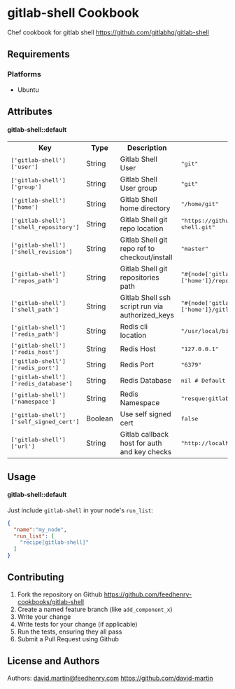 gitlab-shell Cookbook
=====================

Chef cookbook for gitlab shell https://github.com/gitlabhq/gitlab-shell

Requirements
------------

### Platforms

- Ubuntu

Attributes
----------

#### gitlab-shell::default

<table>
  <tr>
    <th>Key</th>
    <th>Type</th>
    <th>Description</th>
    <th>Default</th>
  </tr>
  <tr>
    <td><tt>['gitlab-shell']['user']</tt></td>
    <td>String</td>
    <td>Gitlab Shell User</td>
    <td><tt>"git"</tt></td>
  </tr>
  <tr>
    <td><tt>['gitlab-shell']['group']</tt></td>
    <td>String</td>
    <td>Gitlab Shell User group</td>
    <td><tt>"git"</tt></td>
  </tr>
  <tr>
    <td><tt>['gitlab-shell']['home']</tt></td>
    <td>String</td>
    <td>Gitlab Shell home directory</td>
    <td><tt>"/home/git"</tt></td>
  </tr>
  <tr>
    <td><tt>['gitlab-shell']['shell_repository']</tt></td>
    <td>String</td>
    <td>Gitlab Shell git repo location</td>
  <td><tt>"https://github.com/gitlabhq/gitlab-shell.git"</tt></td>
  </tr>
  <tr>
    <td><tt>['gitlab-shell']['shell_revision']</tt></td>
    <td>String</td>
    <td>Gitlab Shell git repo ref to checkout/install</td>
    <td><tt>"master"</tt></td>
  </tr>
  <tr>
    <td><tt>['gitlab-shell']['repos_path']</tt></td>
    <td>String</td>
    <td>Gitlab Shell git repositories path</td>
  <td><tt>"#{node['gitlab-shell']['home']}/repositories"</tt></td>
  </tr>
  <tr>
    <td><tt>['gitlab-shell']['shell_path']</tt></td>
    <td>String</td>
    <td>Gitlab Shell ssh script run via authorized_keys</td>
    <td><tt>"#{node['gitlab-shell']['home']}/gitlab-shell"</tt></td>
  </tr>
  <tr>
    <td><tt>['gitlab-shell']['redis_path']</tt></td>
    <td>String</td>
    <td>Redis cli location</td>
    <td><tt>"/usr/local/bin/redis-cli"</tt></td>
  </tr>
  <tr>
    <td><tt>['gitlab-shell']['redis_host']</tt></td>
    <td>String</td>
    <td>Redis Host</td>
    <td><tt>"127.0.0.1"</tt></td>
  </tr>
  <tr>
    <td><tt>['gitlab-shell']['redis_port']</tt></td>
    <td>String</td>
    <td>Redis Port</td>
    <td><tt>"6379"</tt></td>
  </tr>
  <tr>
    <td><tt>['gitlab-shell']['redis_database']</tt></td>
    <td>String</td>
    <td>Redis Database</td>
    <td><tt>nil # Default value is 0</tt></td>
  </tr>
  <tr>
    <td><tt>['gitlab-shell']['namespace']</tt></td>
    <td>String</td>
    <td>Redis Namespace</td>
    <td><tt>"resque:gitlab"</tt></td>
  </tr>
  <tr>
    <td><tt>['gitlab-shell']['self_signed_cert']</tt></td>
    <td>Boolean</td>
    <td>Use self signed cert</td>
    <td><tt>false</tt></td>
  </tr>
  <tr>
    <td><tt>['gitlab-shell']['url']</tt></td>
    <td>String</td>
    <td>Gitlab callback host for auth and key checks</td>
    <td><tt>"http://localhost:3000/"</tt></td>
  </tr>
</table>

Usage
-----
#### gitlab-shell::default

Just include `gitlab-shell` in your node's `run_list`:

```json
{
  "name":"my_node",
  "run_list": [
    "recipe[gitlab-shell]"
  ]
}
```

Contributing
------------

1. Fork the repository on Github https://github.com/feedhenry-cookbooks/gitlab-shell
2. Create a named feature branch (like `add_component_x`)
3. Write your change
4. Write tests for your change (if applicable)
5. Run the tests, ensuring they all pass
6. Submit a Pull Request using Github

License and Authors
-------------------
Authors: david.martin@feedhenry.com https://github.com/david-martin
